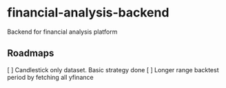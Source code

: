 # financial-analysis-backend

Backend for financial analysis platform

## Roadmaps

[ ] Candlestick only dataset. Basic strategy done
[ ] Longer range backtest period by fetching all yfinance
